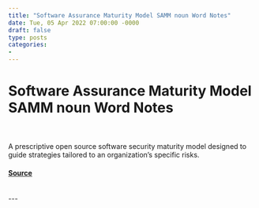 ```yaml
---
title: "Software Assurance Maturity Model SAMM noun Word Notes"
date: Tue, 05 Apr 2022 07:00:00 -0000
draft: false
type: posts
categories: 
- 
---
```

# Software Assurance Maturity Model SAMM noun Word Notes

<br/>

<br/>
A prescriptive open source software security maturity model designed to guide strategies tailored to an organization’s specific risks.

#### [Source](https://thecyberwire.com/podcasts/word-notes/92/notes)

<br/>
---
